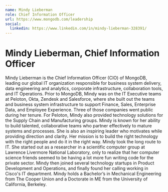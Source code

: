 ```yaml
---
name: Mindy Lieberman
role: Chief Information Officer
url: https://www.mongodb.com/leadership
social:
  linkedin: https://www.linkedin.com/in/mindy-lieberman-328391/
---
```


# Mindy Lieberman, Chief Information Officer

Mindy Lieberman is the Chief Information Officer (CIO) of MongoDB, leading our global IT organization responsible for business system delivery, data engineering and analytics, corporate infrastructure, collaboration tools, and IT Operations. Prior to MongoDB, Mindy was on the IT Executive teams at Peloton, Okta, Zendesk and Salesforce, where she built out the teams and business system infrastructure to support Finance, Sales, Enterprise Data, and Employee Experience. Three of those companies went public during her tenure. For Peloton, Mindy also provided technology solutions for the Supply Chain and Manufacturing groups. Mindy is known for her ability to build talented, collaborative teams who partner effectively to mature systems and processes. She is also an inspiring leader who motivates while providing direction and clarity. Her mission is to build the right technology with the right people and do it in the right way. Mindy took the long route to IT. She started out as a researcher in a scientific computer group at Lawrence Livermore National Laboratory, only to realize that her computer science friends seemed to be having a lot more fun writing code for the private sector. Mindy then joined several technology startups in Product Development and Operations, and finally found her calling working in Cisco's IT department. Mindy holds a Bachelor’s in Mechanical Engineering from The Cooper Union and a Doctorate in ME from the University of California, Berkeley.
